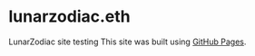 # lunarzodiac.eth
LunarZodiac site testing
This site was built using [GitHub Pages](https://pages.github.com/).
